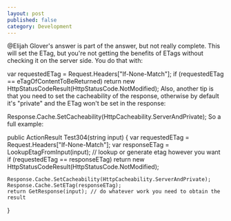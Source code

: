 ```yaml
---
layout: post
published: false
category: Development
---
```


@Elijah Glover's answer is part of the answer, but not really complete. This will set the ETag, but you're not getting the benefits of ETags without checking it on the server side. You do that with:

var requestedETag = Request.Headers["If-None-Match"];
if (requestedETag == eTagOfContentToBeReturned)
        return new HttpStatusCodeResult(HttpStatusCode.NotModified);
Also, another tip is that you need to set the cacheability of the response, otherwise by default it's "private" and the ETag won't be set in the response:

Response.Cache.SetCacheability(HttpCacheability.ServerAndPrivate);
So a full example:

public ActionResult Test304(string input)
{
    var requestedETag = Request.Headers["If-None-Match"];
    var responseETag = LookupEtagFromInput(input); // lookup or generate etag however you want
    if (requestedETag == responseETag)
        return new HttpStatusCodeResult(HttpStatusCode.NotModified);

    Response.Cache.SetCacheability(HttpCacheability.ServerAndPrivate);
    Response.Cache.SetETag(responseETag);
    return GetResponse(input); // do whatever work you need to obtain the result
}